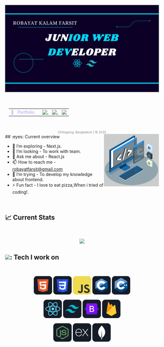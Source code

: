 
<img src="https://github.com/Farsit-007/Farsit-007/blob/main/Banner.png" />


<tr >
    <td style="padding: 0 20px 20px 20px;">
      <div style="background: rgba(255, 255, 255, 0.03); border-radius: 8px; padding: 12px; box-shadow: inset 0 0 0 1px rgba(255,255,255,0.06) ; margin-top: 25px" >
        <table cellspacing="0" cellpadding="0" border="0" width="100%">
          <tr>
            <td style="vertical-align: middle;">
              <a href="https://robayat-kalam-farsit.vercel.app/" style="text-decoration: none; color: #C2A6F8; font-weight: 500;">
               🔗
                <span style="margin-left: 8px;">Portfolio</span>
              </a>
            </td>
            <td style="text-align: right;">
              <div style="display: inline-block;">
                <a href="https://www.facebook.com/robayatkalamfarsit" target="_blank" style="margin-left: 12px;">
                  <img src="https://cdn-icons-png.flaticon.com/512/733/733547.png" width="22" style="vertical-align: middle;">
                </a>
                <a href="https://www.linkedin.com/in/robayatkalamfarsit/" target="_blank" style="margin-left: 12px;">
                  <img src="https://cdn-icons-png.flaticon.com/512/3536/3536505.png" width="22" style="vertical-align: middle;">
                </a>
                <a href="https://github.com/Farsit-007" target="_blank" style="margin-left: 12px;">
                  <img src="https://cdn-icons-png.flaticon.com/512/733/733553.png" width="22" style="vertical-align: middle;">
                </a>
              </div>
            </td>
          </tr>
        </table>
      </div>
    </td>
  </tr>

  <!-- Footer -->
  <div style="margin-top: 20px; text-align: center; font-size: 10px; color: #888;">
    Chittagong, Bangladesh | © 2025
  </div>
</div>
## :eyes: Current overview

<img align="right" alt="GIF" src="https://github.com/Farsit-007/Farsit-007/blob/main/assets/techstack.gif" width="180px"/>

- 🌱 I’m exploring - Next.js. 
-  👯 I’m looking - To work with team.
- 💬 Ask me about - React.js 
- 📫 How to reach me - robayatfarsit@gmail.com
- 🤔 I’m trying - To develop my knowledge about frontend. 
- ⚡ Fun fact - I love to eat pizza,When i tried of coding!.

<br />

## :chart_with_upwards_trend: Current Stats
<br />
<p align="center">
  <img width="90%" src="https://github-readme-streak-stats.herokuapp.com?user=Farsit-007&theme=react&include_all_commits=true&hide_border=true&background=0D1117&stroke=0D1117&fire=1769AA&sideLabels=00F0FF&currStreakNum=1769AA&ring=1769AA&currStreakLabel=1769AA&sideNums=00F0FF" />

  
</p>


## <img src="https://github.com/TheDudeThatCode/TheDudeThatCode/blob/master/Assets/Developer.gif" width="45" />: Tech I work on 
<br>
<p align="center">
<img src="https://github.com/Farsit-007/Farsit-007/blob/main/assets/HTML.png"/>
<img src="https://github.com/Farsit-007/Farsit-007/blob/main/assets/css.png"/>
<img src="https://github.com/Farsit-007/Farsit-007/blob/main/assets/JavaScript.png"/>
<img src="https://github.com/Farsit-007/Farsit-007/blob/main/assets/c.png"/>
<img src="https://github.com/Farsit-007/Farsit-007/blob/main/assets/cpp.png"/>
</p>
<p align="center">
<img src="https://github.com/Farsit-007/Farsit-007/blob/main/assets/react.png"/>
<img src="https://github.com/Farsit-007/Farsit-007/blob/main/assets/tailwind.png"/>
<img src="https://github.com/Farsit-007/Farsit-007/blob/main/assets/Bootsrap.png"/>
<img src="https://github.com/Farsit-007/Farsit-007/blob/main/assets/firebase.png"/>
</p>
<p align="center">
<img src="https://github.com/Farsit-007/Farsit-007/blob/main/assets/node.png"/>
<img src="https://github.com/Farsit-007/Farsit-007/blob/main/assets/express.png"/>
<img src="https://github.com/Farsit-007/Farsit-007/blob/main/assets/mongo.png"/>
</p><br/>
